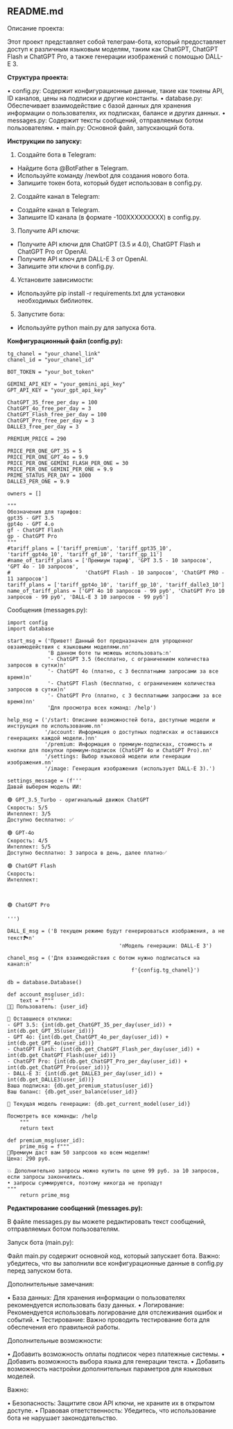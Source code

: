 ## README.md

Описание проекта:

Этот проект представляет собой телеграм-бота, который предоставляет доступ к различным языковым моделям, таким как ChatGPT, ChatGPT Flash и ChatGPT Pro, а также генерации изображений с помощью DALL-E 3.

__Структура проекта:__

• config.py: Содержит конфигурационные данные, такие как токены API, ID каналов, цены на подписки и другие константы.
• database.py: Обеспечивает взаимодействие с базой данных для хранения информации о пользователях, их подписках, балансе и других данных.
• messages.py: Содержит тексты сообщений, отправляемых ботом пользователям.
• main.py: Основной файл, запускающий бота.

__Инструкции по запуску:__

1. Создайте бота в Telegram:
  - Найдите бота @BotFather в Telegram.
  - Используйте команду /newbot для создания нового бота.
  - Запишите токен бота, который будет использован в config.py.
2. Создайте канал в Telegram:
  - Создайте канал в Telegram.
  - Запишите ID канала (в формате -100XXXXXXXXX) в config.py.
3. Получите API ключи:
  - Получите API ключи для ChatGPT (3.5 и 4.0), ChatGPT Flash и ChatGPT Pro от OpenAI.
  - Получите API ключ для DALL-E 3 от OpenAI.
  - Запишите эти ключи в config.py.
4. Установите зависимости:
  - Используйте pip install -r requirements.txt для установки необходимых библиотек.
5. Запустите бота:
  - Используйте python main.py для запуска бота.

__Конфигурационный файл (config.py):__
```
tg_chanel = "your_chanel_link"
chanel_id = "your_chanel_id"

BOT_TOKEN = "your_bot_token"

GEMINI_API_KEY = "your_gemini_api_key"
GPT_API_KEY = "your_gpt_api_key"

ChatGPT_35_free_per_day = 100
ChatGPT_4o_free_per_day = 3
ChatGPT_Flash_free_per_day = 100
ChatGPT_Pro_free_per_day = 3
DALLE3_free_per_day = 3

PREMIUM_PRICE = 290

PRICE_PER_ONE_GPT_35 = 5
PRICE_PER_ONE_GPT_4o = 9.9
PRICE_PER_ONE_GEMINI_FLASH_PER_ONE = 30
PRICE_PER_ONE_GEMINI_PER_ONE = 9.9
PRIME_STATUS_PER_DAY = 1000
DALLE3_PER_ONE = 9.9

owners = []

"""
Обозначения для тарифов:
gpt35 - GPT 3.5
gpt4o - GPT 4.o
gf - ChatGPT Flash
gp - ChatGPT Pro
"""
#tariff_plans = ['tariff_premium', 'tariff_gpt35_10', 'tariff_gpt4o_10', 'tariff_gf_10', 'tariff_gp_11']
#name_of_tariff_plans = ['Премиум тариф', 'GPT 3.5 - 10 запросов', 'GPT 4o - 10 запросов',
#                        'ChatGPT Flash - 10 запросов', 'ChatGPT PRO - 11 запросов']
tariff_plans = ['tariff_gpt4o_10', 'tariff_gp_10', 'tariff_dalle3_10']
name_of_tariff_plans = ['GPT 4o 10 запросов - 99 руб', 'ChatGPT Pro 10 запросов - 99 руб', 'DALL-E 3 10 запросов - 99 руб']
```
Сообщения (messages.py):
```
import config
import database

start_msg = ('Привет! Данный бот предназначен для упрощенног овзаимодействия с языковыми моделями.nn'
             'В данном боте ты можешь использовать:n'
             '- ChatGPT 3.5 (бесплатно, с ограничением количества запросов в сутки)n'
             '- ChatGPT 4o (платно, с 3 бесплатными запросами за все время)n'
             '- ChatGPT Flash (бесплатно, с ограничением количества запросов в сутки)n'
             '- ChatGPT Pro (платно, с 3 бесплатными запросами за все время)nn'
             'Для просмотра всех команд: /help')

help_msg = ('/start: Описание возможностей бота, доступные модели и инструкция по использованию.nn'
            '/account: Информация о доступных подписках и оставшихся генерациях каждой модели.)nn'
            '/premium: Информация о премиум-подписках, стоимость и кнопки для покупки премиум-подписок (ChatGPT 4o и ChatGPT Pro).nn'
            '/settings: Выбор языковой модели или генерации изображения.nn'
            '/image: Генерация изображения (использует DALL-E 3).')

settings_message = (f'''
Давай выберем модель ИИ:

🟢 GPT_3.5_Turbo - оригинальный движок ChatGPT
Скорость: 5/5
Интеллект: 3/5
Доступно бесплатно: ✅

🟢 GPT-4o
Скорость: 4/5
Интеллект: 5/5
Доступно бесплатно: 3 запроса в день, далее платно✅

🟢 ChatGPT Flash
Скорость: 
Интеллект: 



🟢 ChatGPT Pro

''')

DALL_E_msg = ('В текущем режиме будут генерироваться изображения, а не текст🏞️n'
                                    'nМодель генерации: DALL-E 3')

chanel_msg = ('Для взаимодействия с ботом нужно подписаться на канал:n'
                                        f'{config.tg_chanel}')

db = database.Database()

def account_msg(user_id):
    text = f"""
👨‍💻 Пользователь: {user_id}

📎 Оставшиеся отклики:
- GPT 3.5: {int(db.get_ChatGPT_35_per_day(user_id)) + int(db.get_GPT_35(user_id))}
- GPT 4o: {int(db.get_ChatGPT_4o_per_day(user_id)) + int(db.get_GPT_4o(user_id))}
- ChatGPT Flash: {int(db.get_ChatGPT_Flash_per_day(user_id)) + int(db.get_ChatGPT_Flash(user_id))}
- ChatGPT Pro: {int(db.get_ChatGPT_Pro_per_day(user_id)) + int(db.get_ChatGPT_Pro(user_id))}
- DALL-E 3: {int(db.get_DALLE3_per_day(user_id)) + int(db.get_DALLE3(user_id))}
Ваша подписка: {db.get_premium_status(user_id)}
Ваш баланс: {db.get_user_balance(user_id)}

🤖 Текущая модель генерации: {db.get_current_model(user_id)}

Посмотреть все команды: /help
    """
    return text

def premium_msg(user_id):
    prime_msg = f"""
🍓Премиум даст вам 50 запрсоов ко всем моделям!
Цена: 290 руб.

💥 Дополнительно запросы можно купить по цене 99 руб. за 10 запросов, если запросы закончились.
• запросы суммируются, поэтому никогда не пропадут
"""
    return prime_msg
```
__Редактирование сообщений (messages.py):__

В файле messages.py вы можете редактировать текст сообщений, отправляемых ботом пользователям. 

Запуск бота (main.py):

Файл main.py содержит основной код, который запускает бота. 
Важно: убедитесь, что вы заполнили все конфигурационные данные в config.py перед запуском бота. 

Дополнительные замечания:

• База данных: Для хранения информации о пользователях рекомендуется использовать базу данных.
• Логирование: Рекомендуется использовать логирование для отслеживания ошибок и событий.
• Тестирование: Важно проводить тестирование бота для обеспечения его правильной работы.

Дополнительные возможности:

• Добавить возможность оплаты подписок через платежные системы.
• Добавить возможность выбора языка для генерации текста.
• Добавить возможность настройки дополнительных параметров для языковых моделей.

Важно:

• Безопасность: Защитите свои API ключи, не храните их в открытом доступе.
• Правовая ответственность: Убедитесь, что использование бота не нарушает законодательство.
